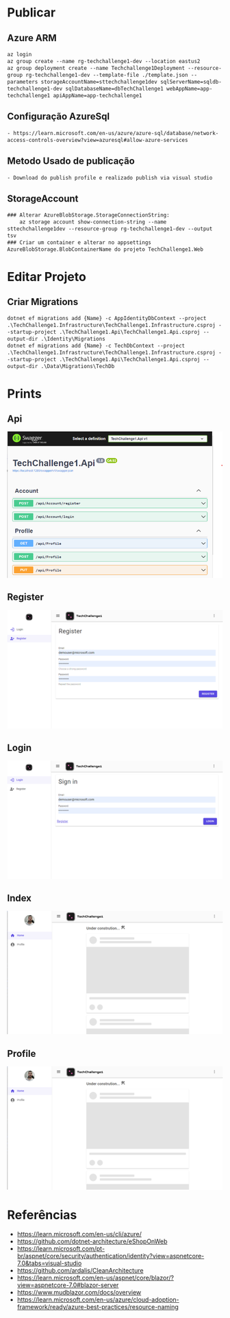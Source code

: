 
# Publicar

## Azure ARM
	az login
	az group create --name rg-techchallenge1-dev --location eastus2
	az group deployment create --name Techchallenge1Deployment --resource-group rg-techchallenge1-dev --template-file ./template.json --parameters storageAccountName=sttechchallenge1dev sqlServerName=sqldb-techchallenge1-dev sqlDatabaseName=dbTechChallenge1 webAppName=app-techchallenge1 apiAppName=app-techchallenge1

## Configuração AzureSql
	- https://learn.microsoft.com/en-us/azure/azure-sql/database/network-access-controls-overview?view=azuresql#allow-azure-services

## Metodo Usado de publicação
	- Download do publish profile e realizado publish via visual studio

## StorageAccount
	### Alterar AzureBlobStorage.StorageConnectionString:
		az storage account show-connection-string --name sttechchallenge1dev --resource-group rg-techchallenge1-dev --output tsv
	### Criar um container e alterar no appsettings AzureBlobStorage.BlobContainerName do projeto TechChallenge1.Web 

# Editar Projeto

## Criar Migrations
	dotnet ef migrations add {Name} -c AppIdentityDbContext --project .\TechChallenge1.Infrastructure\TechChallenge1.Infrastructure.csproj --startup-project .\TechChallenge1.Api\TechChallenge1.Api.csproj --output-dir .\Identity\Migrations
	dotnet ef migrations add {Name} -c TechDbContext --project .\TechChallenge1.Infrastructure\TechChallenge1.Infrastructure.csproj --startup-project .\TechChallenge1.Api\TechChallenge1.Api.csproj --output-dir .\Data\Migrations\TechDb

# Prints

## Api
![Api](https://raw.githubusercontent.com/felipemarciano/TechChallenge1/master/Screenshot_api.png)

## Register

![Register](https://raw.githubusercontent.com/felipemarciano/TechChallenge1/master/Screenshot_register.png)

## Login

![Login](https://raw.githubusercontent.com/felipemarciano/TechChallenge1/master/Screenshot_login.png)

## Index

![Index](https://raw.githubusercontent.com/felipemarciano/TechChallenge1/master/Screenshot_index.png)

## Profile

![Profile](https://raw.githubusercontent.com/felipemarciano/TechChallenge1/master/Screenshot_index.png)

# Referências

- https://learn.microsoft.com/en-us/cli/azure/
- https://github.com/dotnet-architecture/eShopOnWeb
- https://learn.microsoft.com/pt-br/aspnet/core/security/authentication/identity?view=aspnetcore-7.0&tabs=visual-studio
- https://github.com/ardalis/CleanArchitecture
- https://learn.microsoft.com/en-us/aspnet/core/blazor/?view=aspnetcore-7.0#blazor-server
- https://www.mudblazor.com/docs/overview
- https://learn.microsoft.com/en-us/azure/cloud-adoption-framework/ready/azure-best-practices/resource-naming
